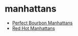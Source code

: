 # manhattans

 * [Perfect Bourbon Manhattans](../index/p/perfect-bourbon-manhattans-240969.json)
 * [Red Hot Manhattans](../index/r/red-hot-manhattans.json)
